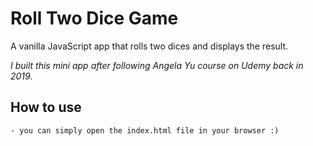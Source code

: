 # Roll Two Dice Game

A vanilla JavaScript app that rolls two dices and displays the result.

_I built this mini app after following Angela Yu course on Udemy back in 2019._

## How to use

    - you can simply open the index.html file in your browser :)
